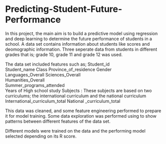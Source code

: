 # Predicting-Student-Future-Performance
In this project, the main aim is to build a predictive model using regression and deep learning to determine the future performance of students in a school.
A data set contains information about students like scores and deomographic information. 
Three seperate data from students in different grades that is; grade 10, grade 11 and grade 12 was used.

The data set included features such as;
  Student_id	
  Student_name
  Class	
  Province_of_residence	Gender	
  Languages_Overall	Sciences_Overall	
  Humanities_Overall	
  Summer_programs_attended	
  Years of High school study
  Subjects : These subjects are based on two curriculums; the international curriculum and the national curriculum
  International_curriculum_total
  National _curriculum_total
  
This data was cleaned, and some feature engineering performed to prepare it for model training.
Some data exploration was performed using to show patterns between different features of the data set.

Different models were trained on the data and the performing model selected depending on its R score.

